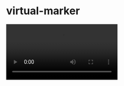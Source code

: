 # virtual-marker
![img](https://user-images.githubusercontent.com/69068004/104297797-47951d80-54e9-11eb-8a9f-990231824efc.mp4)



